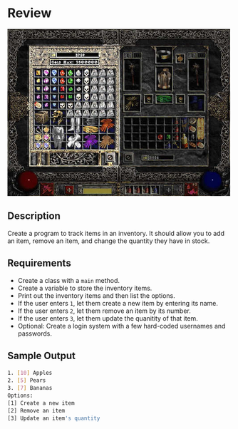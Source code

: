 # Review

![screenshot](screenshot.jpg)

## Description

Create a program to track items in an inventory. It should allow you to add an item, remove an item, and change the quantity they have in stock.

## Requirements

* Create a class with a `main` method.
* Create a variable to store the inventory items.
* Print out the inventory items and then list the options.
* If the user enters `1`, let them create a new item by entering its name.
* If the user enters `2`, let them remove an item by its number.
* If the user enters `3`, let them update the quanitity of that item.
* Optional: Create a login system with a few hard-coded usernames and passwords.

## Sample Output

```bash
1. [10] Apples
2. [5] Pears
3. [7] Bananas
Options:
[1] Create a new item
[2] Remove an item
[3] Update an item's quantity
```
